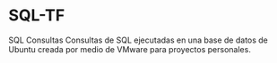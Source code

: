 # SQL-TF
SQL Consultas
Consultas de SQL ejecutadas en una base de datos de Ubuntu creada por medio de VMware para proyectos personales. 
